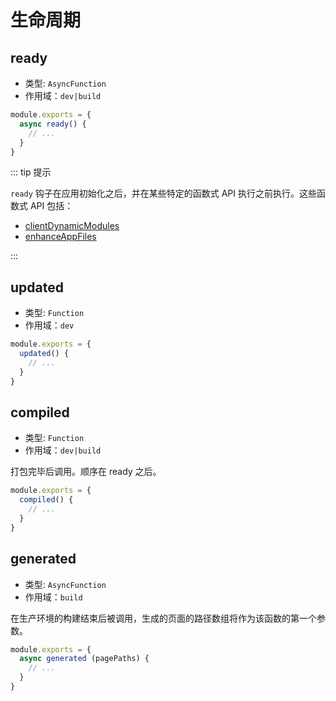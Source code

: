 # 生命周期

## ready

- 类型: `AsyncFunction`
- 作用域：`dev|build`

```js
module.exports = {
  async ready() {
    // ...
  }
}
```

::: tip 提示

`ready` 钩子在应用初始化之后，并在某些特定的函数式 API 执行之前执行。这些函数式 API 包括：

- [clientDynamicModules](./option-api.md#clientdynamicmodules)
- [enhanceAppFiles](./option-api.md#enhanceappfiles)

:::

## updated

- 类型: `Function`
- 作用域：`dev`

```js
module.exports = {
  updated() {
    // ...
  }
}
```

## compiled

- 类型: `Function`
- 作用域：`dev|build`

打包完毕后调用。顺序在 ready 之后。

```js
module.exports = {
  compiled() {
    // ...
  }
}
```

## generated

- 类型: `AsyncFunction`
- 作用域：`build`

在生产环境的构建结束后被调用，生成的页面的路径数组将作为该函数的第一个参数。

``` js
module.exports = {
  async generated (pagePaths) {
    // ...
  }
}
```
